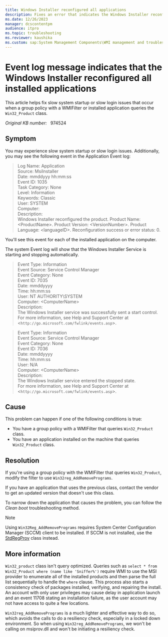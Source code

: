 ```yaml
---
title: Windows Installer reconfigured all applications
description: Fixes an error that indicates the Windows Installer reconfigured all installed applications.
ms.date: 12/26/2023
manager: dcscontentpm
audience: itpro
ms.topic: troubleshooting
ms.reviewer: kaushika
ms.custom: sap:System Management Components\WMI management and troubleshooting, csstroubleshoot
---
```

# Event log message indicates that the Windows Installer reconfigured all installed applications

This article helps fix slow system startup or slow login issues that occur when a group policy with a WMIFilter or installed application queries the `Win32_Product` class.

_Original KB number:_ &nbsp; 974524

## Symptom

You may experience slow system startup or slow login issues. Additionally, you may see the following event in the Application Event log:

> Log Name: Application  
Source: MsiInstaller  
Date: mmddyyy hh:mm:ss  
Event ID: 1035  
Task Category: None  
Level: Information  
Keywords: Classic  
User: SYSTEM  
Computer:  
Description:  
Windows Installer reconfigured the product. Product Name: \<ProductName>. Product Version: \<VersionNumber>. Product Language: \<languageID>. Reconfiguration success or error status: 0.

You'll see this event for each of the installed application on the computer.

The system Event log will show that the Windows Installer Service is starting and stopping automatically.

> Event Type: Information  
Event Source: Service Control Manager  
Event Category: None  
Event ID: 7035  
Date: mmddyyyy  
Time: hh:mm:ss  
User: NT AUTHORITY\SYSTEM  
Computer: \<ComputerName>  
Description:  
The Windows Installer service was successfully sent a start control.
For more information, see Help and Support Center at <`http://go.microsoft.com/fwlink/events.asp`>.

> Event Type: Information  
Event Source: Service Control Manager  
Event Category: None  
Event ID: 7036  
Date: mmddyyyy  
Time: hh:mm:ss  
User: N/A  
Computer: \<ComputerName>  
Description:  
The Windows Installer service entered the stopped state.  
For more information, see Help and Support Center at <`http://go.microsoft.com/fwlink/events.asp`>.

## Cause

This problem can happen if one of the following conditions is true:

- You have a group policy with a WMIFilter that queries `Win32_Product` class.
- You have an application installed on the machine that queries `Win32_Product` class.

## Resolution

If you're using a group policy with the WMIFilter that queries `Win32_Product`, modify the filter to use `Win32reg_AddRemovePrograms`.

If you have an application that uses the previous class, contact the vendor to get an updated version that doesn't use this class.

To narrow down the application that causes the problem, you can follow the *Clean boot* troubleshooting method.

> [!NOTE]
> Using `Win32Reg_AddRemovePrograms` requires System Center Configuration Manager (SCCM) client to be installed. If SCCM is not installed, use the [StdRegProv](/previous-versions/windows/desktop/regprov/stdregprov) class instead.

## More information

`Win32_product` class isn't query optimized. Queries such as `select * from Win32_Product where (name like 'Sniffer%')` require WMI to use the MSI provider to enumerate all of the installed products and then parse the full list sequentially to handle the `where` clause. This process also starts a consistency check of packages installed, verifying, and repairing the install. An account with only user privileges may cause delay in application launch and an event 11708 stating an installation failure, as the user account may not have access to quite a few locations.

`Win32reg_AddRemovePrograms` is a much lighter and effective way to do so, which avoids the calls to do a resiliency check, especially in a locked down environment. So when using `Win32reg_AddRemovePrograms`, we won't be calling on msiprov.dll and won't be initiating a resiliency check.
